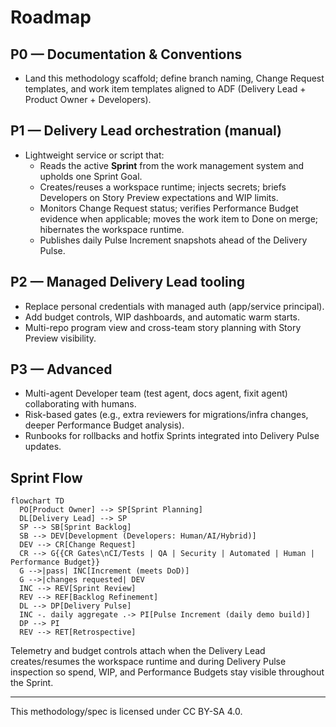 # Roadmap

## P0 — Documentation & Conventions
- Land this methodology scaffold; define branch naming, Change Request templates, and work item templates aligned to ADF (Delivery Lead + Product Owner + Developers).

## P1 — Delivery Lead orchestration (manual)
- Lightweight service or script that:
  - Reads the active **Sprint** from the work management system and upholds one Sprint Goal.
  - Creates/reuses a workspace runtime; injects secrets; briefs Developers on Story Preview expectations and WIP limits.
  - Monitors Change Request status; verifies Performance Budget evidence when applicable; moves the work item to Done on merge; hibernates the workspace runtime.
  - Publishes daily Pulse Increment snapshots ahead of the Delivery Pulse.

## P2 — Managed Delivery Lead tooling
- Replace personal credentials with managed auth (app/service principal).
- Add budget controls, WIP dashboards, and automatic warm starts.
- Multi-repo program view and cross-team story planning with Story Preview visibility.

## P3 — Advanced
- Multi-agent Developer team (test agent, docs agent, fixit agent) collaborating with humans.
- Risk-based gates (e.g., extra reviewers for migrations/infra changes, deeper Performance Budget analysis).
- Runbooks for rollbacks and hotfix Sprints integrated into Delivery Pulse updates.

## Sprint Flow
```mermaid
flowchart TD
  PO[Product Owner] --> SP[Sprint Planning]
  DL[Delivery Lead] --> SP
  SP --> SB[Sprint Backlog]
  SB --> DEV[Development (Developers: Human/AI/Hybrid)]
  DEV --> CR[Change Request]
  CR --> G{{CR Gates\nCI/Tests | QA | Security | Automated | Human | Performance Budget}}
  G -->|pass| INC[Increment (meets DoD)]
  G -->|changes requested| DEV
  INC --> REV[Sprint Review]
  REV --> REF[Backlog Refinement]
  DL --> DP[Delivery Pulse]
  INC -. daily aggregate .-> PI[Pulse Increment (daily demo build)]
  DP --> PI
  REV --> RET[Retrospective]
```

Telemetry and budget controls attach when the Delivery Lead creates/resumes the workspace runtime and during Delivery Pulse inspection so spend, WIP, and Performance Budgets stay visible throughout the Sprint.

---

This methodology/spec is licensed under CC BY-SA 4.0.
